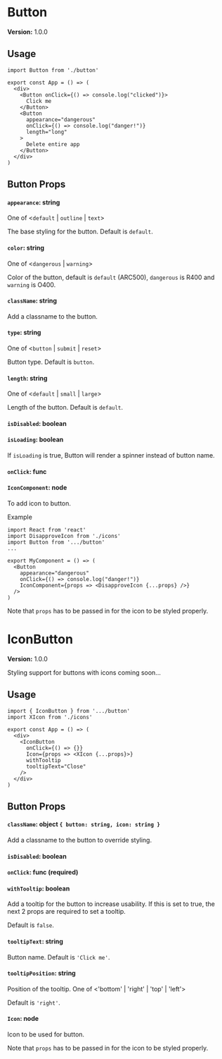 # Button

**Version:** 1.0.0

## Usage

```react
import Button from './button'

export const App = () => (
  <div>
    <Button onClick={() => console.log("clicked")}>
      Click me
    </Button>
    <Button
      appearance="dangerous"
      onClick={() => console.log("danger!")}
      length="long"
    >
      Delete entire app
    </Button>
  </div>
)
```

## Button Props

#### `appearance`: string

One of <`default` | `outline` | `text`>

The base styling for the button. Default is `default`.

#### `color`: string

One of <`dangerous` | `warning`>

Color of the button, default is `default` (ARC500), `dangerous` is R400 and `warning` is O400.

#### `className`: string

Add a classname to the button.

#### `type`: string

One of <`button` | `submit` | `reset`>

Button type. Default is `button`.

#### `length`: string

One of <`default` | `small` | `large`>

Length of the button. Default is `default`.

#### `isDisabled`: boolean

#### `isLoading`: boolean

If `isLoading` is true, Button will render a spinner instead of button name.

#### `onClick`: func

#### `IconComponent`: node

To add icon to button.

Example

```react
import React from 'react'
import DisapproveIcon from './icons'
import Button from '.../button'
...

export MyComponent = () => (
  <Button
    appearance="dangerous"
    onClick={() => console.log("danger!")}
    IconComponent={props => <DisapproveIcon {...props} />}
  />
)
```

Note that `props` has to be passed in for the icon to be styled properly.

# IconButton

**Version:** 1.0.0

Styling support for buttons with icons coming soon...

## Usage

```react
import { IconButton } from '.../button'
import XIcon from './icons'

export const App = () => (
  <div>
    <IconButton
      onClick={() => {}}
      Icon={props => <XIcon {...props}>}
      withTooltip
      tooltipText="Close"
    />
  </div>
)
```

## Button Props

#### `className`: object `{ button: string, icon: string }`

Add a classname to the button to override styling.

#### `isDisabled`: boolean

#### `onClick`: func (required)

#### `withTooltip`: boolean

Add a tooltip for the button to increase usability. If this is set to true, the next 2 props are required to set a tooltip.

Default is `false`.

#### `tooltipText`: string

Button name. Default is `'Click me'`.

#### `tooltipPosition`: string

Position of the tooltip. One of <'bottom' | 'right' | 'top' | 'left'>

Default is `'right'`.

#### `Icon`: node

Icon to be used for button.

Note that `props` has to be passed in for the icon to be styled properly.


